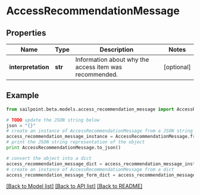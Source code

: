 # AccessRecommendationMessage


## Properties

Name | Type | Description | Notes
------------ | ------------- | ------------- | -------------
**interpretation** | **str** | Information about why the access item was recommended. | [optional] 

## Example

```python
from sailpoint.beta.models.access_recommendation_message import AccessRecommendationMessage

# TODO update the JSON string below
json = "{}"
# create an instance of AccessRecommendationMessage from a JSON string
access_recommendation_message_instance = AccessRecommendationMessage.from_json(json)
# print the JSON string representation of the object
print AccessRecommendationMessage.to_json()

# convert the object into a dict
access_recommendation_message_dict = access_recommendation_message_instance.to_dict()
# create an instance of AccessRecommendationMessage from a dict
access_recommendation_message_form_dict = access_recommendation_message.from_dict(access_recommendation_message_dict)
```
[[Back to Model list]](../README.md#documentation-for-models) [[Back to API list]](../README.md#documentation-for-api-endpoints) [[Back to README]](../README.md)


